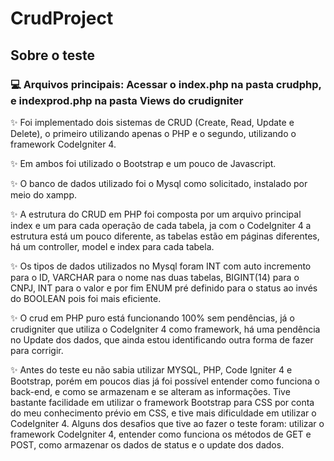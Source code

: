 # CrudProject
<h2>Sobre o teste</h2>
<h3> 💻 Arquivos principais: Acessar o index.php na pasta crudphp, e indexprod.php na pasta Views do crudigniter</h3>
<p>✨ Foi implementado dois sistemas de CRUD (Create, Read, Update e Delete), o primeiro utilizando apenas o PHP e o segundo, utilizando o framework CodeIgniter 4. </p>
<p> ✨ Em ambos foi utilizado o Bootstrap e um pouco de Javascript. </p>
<p> ✨ O banco de dados utilizado foi o Mysql como solicitado, instalado por meio do xampp. </p>
<p> ✨ A estrutura do CRUD em PHP foi composta por um arquivo principal index e um para cada operação de cada tabela, ja com o CodeIgniter 4 a estrutura está um pouco diferente, as tabelas estão em páginas diferentes, há um controller, model e index para cada tabela.</p>
<p> ✨ Os tipos de dados utilizados no Mysql foram INT com auto incremento para o ID, VARCHAR para o nome nas duas tabelas, BIGINT(14) para o CNPJ, INT para o valor e por fim ENUM pré definido para o status ao invés do BOOLEAN pois foi mais eficiente.</p>
<p> ✨ O crud em PHP puro está funcionando 100% sem pendências, já o crudigniter que utiliza o CodeIgniter 4 como framework, há uma pendência no Update dos dados, que ainda estou identificando outra forma de fazer para corrigir. </p>
<p> ✨ Antes do teste eu não sabia utilizar MYSQL, PHP, Code Igniter 4 e Bootstrap, porém em poucos dias já foi possível entender como funciona o back-end, e como se armazenam e se alteram as informações. Tive bastante facilidade em utilizar o framework Bootstrap para CSS por conta do meu conhecimento prévio em CSS, e tive mais dificuldade em utilizar o CodeIgniter 4. Alguns dos desafios que tive ao fazer o teste foram: utilizar o framework CodeIgniter 4, entender como funciona os métodos de GET e POST, como armazenar os dados de status e o update dos dados. </p>
